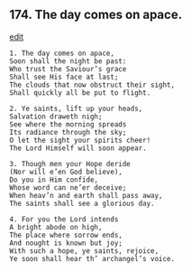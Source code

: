 
## 174.  The day comes on apace.
[edit](https://docs.google.com/document/d/1tTpDiLWOsuS-KAYdjIpIvbVVuP-bJSdP/edit?mode=html)



    1. The day comes on apace,
    Soon shall the night be past:
    Who trust the Saviour’s grace 
    Shall see His face at last;
    The clouds that now obstruct their sight, 
    Shall quickly all be put to flight.

    2. Ye saints, lift up your heads,
    Salvation draweth nigh;
    See where the morning spreads 
    Its radiance through the sky;
    O let the sight your spirits cheer!
    The Lord Himself will soon appear.

    3. Though men your Hope deride
    (Nor will e’en God believe),
    Do you in Him confide,
    Whose word can ne’er deceive;
    When heav’n and earth shall pass away, 
    The saints shall see a glorious day.

    4. For you the Lord intends
    A bright abode on high,
    The place where sorrow ends,
    And nought is known but joy;
    With such a hope, ye saints, rejoice,
    Ye soon shall hear th’ archangel’s voice.
